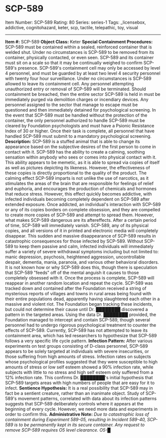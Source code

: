 # SCP-589
Item Number: SCP-589
Rating: 80
Series: series-1
Tags: _licensebox, addictive, cognitohazard, keter, scp, tactile, telepathic, toy, visual

---

**Item #:** SCP-589
**Object Class:** Keter
**Special Containment Procedures:** SCP-589 must be contained within a sealed, reinforced container that is welded shut. Under no circumstances is SCP-589 to be removed from its container, physically contacted, or even seen. SCP-589 and its container must sit on a scale so that it may be continually weighed to confirm SCP-589's presence.
SCP-589's containment cell may only be accessed by level 4 personnel, and must be guarded by at least two level 4 security personnel with twenty four hour surveillance. Under no circumstances is SCP-589 allowed to leave its containment cell. Any personnel attempting unauthorized entry or removal of SCP-589 will be terminated.
Should containment be breached, then the entire sector SCP-589 is held in must be immediately purged via demolition charges or incendiary devices. Any personnel assigned to the sector that manage to escape must be questioned and then immediately detained for psychological screening.
In the event that SCP-589 must be handled without the protection of the container, the only personnel authorized to handle SCP-589 must be cleared by Foundation psychologists and must have a Psionic Resistance Index of 30 or higher. Once their task is complete, all personnel that have handled SCP-589 must submit to a mandatory psychological screening.
**Description:** SCP-589 is a stuffed animal that is able to change its appearance based on the subjective desires of the first person to come in contact with it. SCP-589 has the ability to create a calming, soothing sensation within anybody who sees or comes into physical contact with it. This ability appears to be memetic, as it is able to spread via copies of itself as well as pictures depicting its likeness. However, the effectiveness of these copies is directly proportional to the quality of the product. The calming effect SCP-589 imparts is not unlike the use of narcotics, as it stimulates the areas of the brain that are responsible for feelings of relief and euphoria, and encourages the production of chemicals and hormones that reduce stress. However, this effect quickly becomes addictive, with infected individuals becoming completely dependent on SCP-589 after extended exposure. Once addicted, an individual's interaction with SCP-589 or any of its copies borders on complete obsession, and they are compelled to create more copies of SCP-589 and attempt to spread them.
However, what makes SCP-589 dangerous are its aftereffects. After a certain period of time, SCP-589 will immediately vanish. SCP-589, any of its physical copies, and all versions of it in printed and electronic media will completely disappear. This sudden and massive disappearance of SCP-589 results in catastrophic consequences for those infected by SCP-589. Without SCP-589 to keep them passive and calm, infected individuals will immediately suffer a variety of severe withdrawal symptoms including but not limited to: manic depression, psychosis, heightened aggression, uncontrollable despair, dementia, mania, paranoia, and various other behavioral disorders. It is not known how or why SCP-589 does this, though there is speculation that SCP-589 "feeds" off of the mental anguish it causes to those completely obsessed with it. Once the process is complete, SCP-589 will reappear in another random location and repeat the cycle.
SCP-589 was tracked down and contained after the Foundation received a string of mysterious reports of villages and towns in rural areas being found with their entire populations dead, apparently having slaughtered each other in a massive and violent riot. The Foundation began tracking these incidents, but could not determine their cause until Dr. ████████ discovered a pattern in the targeted areas. Using the data Dr. ████████ provided, the Foundation managed to intercept and contain SCP-589, though several personnel had to undergo rigorous psychological treatment to counter the effects of SCP-589. Currently, SCP-589 has not attempted to leave its containment area, which has led researchers to hypothesize that SCP-589 follows a very specific life cycle pattern.
**Infection Pattern:** After various experiments on test groups consisting of D-class personnel, SCP-589 appears to be solely targeted at individuals with severe insecurities, or those suffering from high amounts of stress. Infection rates on subjects whose psychological profiles suggested that they were susceptible to high amounts of stress or low self esteem showed a 90% infection rate, while subjects with little to no stress and high self esteem only suffered from a 12% infection rate. This confirms Dr. ████████'s initial hypothesis that SCP-589 targets areas with high numbers of people that are easy for it to infect.
**Sentience Hypothesis:** It is a real possibility that SCP-589 may in fact be a sentient creature, rather than an inanimate object. Study of SCP-589's movement patterns, correlated with data about its infection patterns suggests that SCP-589 deliberately controls where it appears at the beginning of every cycle. However, we need more data and experiments in order to confirm this.
**Administrative Note:** _Due to catastrophic loss of containment during Experiment 589-05, resulting in Incident 589-40, SCP-589 is to be permanently kept in its secure container. Any request to remove SCP-589 requires O5 level clearance._
_O5-█_